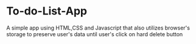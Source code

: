 # To-do-List-App
 A simple app using HTML,CSS and Javascript that also utilizes browser's storage to preserve user's data until user's click on hard delete button
